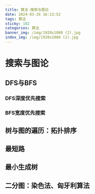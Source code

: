 ```yaml
---
title: 算法·搜索与图论
date: 2024-03-26 16:13:52
tags: 算法
sticky: 102
categories: 算法
banner_img: /img/1920x1080 (2).jpg
index_img: /img/1920x1080 (2).jpg
---
```


# 搜索与图论

## DFS与BFS

### DFS深度优先搜索

### BFS宽度优先搜索

## 树与图的遍历：拓扑排序

## 最短路

## 最小生成树

## 二分图：染色法、匈牙利算法